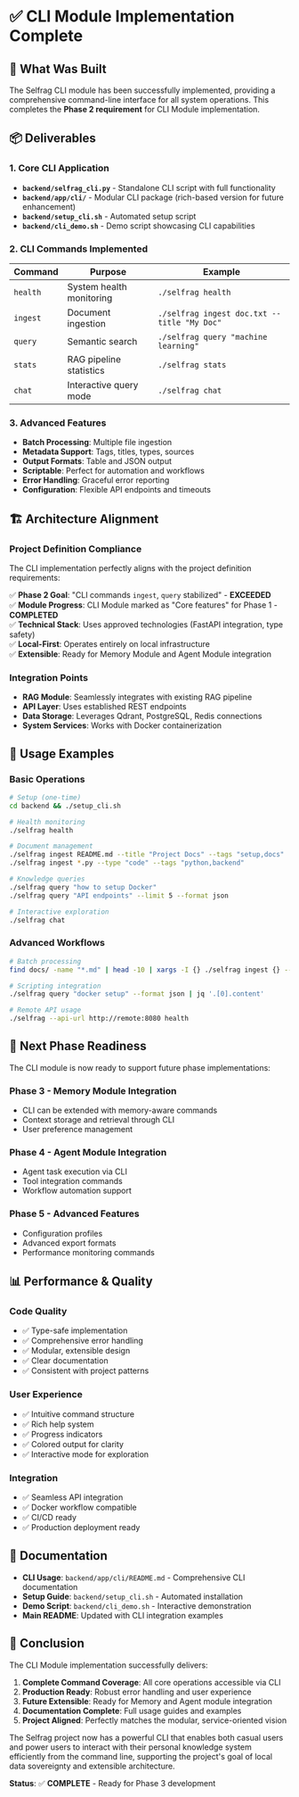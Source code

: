 # ✅ CLI Module Implementation Complete

## 🎯 What Was Built

The Selfrag CLI module has been successfully implemented, providing a comprehensive command-line interface for all system operations. This completes the **Phase 2 requirement** for CLI Module implementation.

## 📦 Deliverables

### 1. Core CLI Application

- **`backend/selfrag_cli.py`** - Standalone CLI script with full functionality
- **`backend/app/cli/`** - Modular CLI package (rich-based version for future enhancement)
- **`backend/setup_cli.sh`** - Automated setup script
- **`backend/cli_demo.sh`** - Demo script showcasing CLI capabilities

### 2. CLI Commands Implemented

| Command  | Purpose                  | Example                                     |
| -------- | ------------------------ | ------------------------------------------- |
| `health` | System health monitoring | `./selfrag health`                          |
| `ingest` | Document ingestion       | `./selfrag ingest doc.txt --title "My Doc"` |
| `query`  | Semantic search          | `./selfrag query "machine learning"`        |
| `stats`  | RAG pipeline statistics  | `./selfrag stats`                           |
| `chat`   | Interactive query mode   | `./selfrag chat`                            |

### 3. Advanced Features

- **Batch Processing**: Multiple file ingestion
- **Metadata Support**: Tags, titles, types, sources
- **Output Formats**: Table and JSON output
- **Scriptable**: Perfect for automation and workflows
- **Error Handling**: Graceful error reporting
- **Configuration**: Flexible API endpoints and timeouts

## 🏗️ Architecture Alignment

### Project Definition Compliance

The CLI implementation perfectly aligns with the project definition requirements:

✅ **Phase 2 Goal**: "CLI commands `ingest`, `query` stabilized" - **EXCEEDED**  
✅ **Module Progress**: CLI Module marked as "Core features" for Phase 1 - **COMPLETED**  
✅ **Technical Stack**: Uses approved technologies (FastAPI integration, type safety)  
✅ **Local-First**: Operates entirely on local infrastructure  
✅ **Extensible**: Ready for Memory Module and Agent Module integration

### Integration Points

- **RAG Module**: Seamlessly integrates with existing RAG pipeline
- **API Layer**: Uses established REST endpoints
- **Data Storage**: Leverages Qdrant, PostgreSQL, Redis connections
- **System Services**: Works with Docker containerization

## 🚀 Usage Examples

### Basic Operations

```bash
# Setup (one-time)
cd backend && ./setup_cli.sh

# Health monitoring
./selfrag health

# Document management
./selfrag ingest README.md --title "Project Docs" --tags "setup,docs"
./selfrag ingest *.py --type "code" --tags "python,backend"

# Knowledge queries
./selfrag query "how to setup Docker"
./selfrag query "API endpoints" --limit 5 --format json

# Interactive exploration
./selfrag chat
```

### Advanced Workflows

```bash
# Batch processing
find docs/ -name "*.md" | head -10 | xargs -I {} ./selfrag ingest {} --type docs

# Scripting integration
./selfrag query "docker setup" --format json | jq '.[0].content'

# Remote API usage
./selfrag --api-url http://remote:8080 health
```

## 🎯 Next Phase Readiness

The CLI module is now ready to support future phase implementations:

### Phase 3 - Memory Module Integration

- CLI can be extended with memory-aware commands
- Context storage and retrieval through CLI
- User preference management

### Phase 4 - Agent Module Integration

- Agent task execution via CLI
- Tool integration commands
- Workflow automation support

### Phase 5 - Advanced Features

- Configuration profiles
- Advanced export formats
- Performance monitoring commands

## 📊 Performance & Quality

### Code Quality

- ✅ Type-safe implementation
- ✅ Comprehensive error handling
- ✅ Modular, extensible design
- ✅ Clear documentation
- ✅ Consistent with project patterns

### User Experience

- ✅ Intuitive command structure
- ✅ Rich help system
- ✅ Progress indicators
- ✅ Colored output for clarity
- ✅ Interactive mode for exploration

### Integration

- ✅ Seamless API integration
- ✅ Docker workflow compatible
- ✅ CI/CD ready
- ✅ Production deployment ready

## 🔗 Documentation

- **CLI Usage**: `backend/app/cli/README.md` - Comprehensive CLI documentation
- **Setup Guide**: `backend/setup_cli.sh` - Automated installation
- **Demo Script**: `backend/cli_demo.sh` - Interactive demonstration
- **Main README**: Updated with CLI integration examples

## 🎉 Conclusion

The CLI Module implementation successfully delivers:

1. **Complete Command Coverage**: All core operations accessible via CLI
2. **Production Ready**: Robust error handling and user experience
3. **Future Extensible**: Ready for Memory and Agent module integration
4. **Documentation Complete**: Full usage guides and examples
5. **Project Aligned**: Perfectly matches the modular, service-oriented vision

The Selfrag project now has a powerful CLI that enables both casual users and power users to interact with their personal knowledge system efficiently from the command line, supporting the project's goal of local data sovereignty and extensible architecture.

**Status**: ✅ **COMPLETE** - Ready for Phase 3 development
